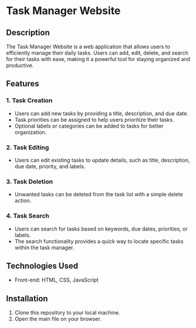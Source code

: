 # Task Manager Website

## Description
The Task Manager Website is a web application that allows users to efficiently manage their daily tasks. Users can add, edit, delete, and search for their tasks with ease, making it a powerful tool for staying organized and productive.

## Features

### 1. Task Creation
- Users can add new tasks by providing a title, description, and due date.
- Task priorities can be assigned to help users prioritize their tasks.
- Optional labels or categories can be added to tasks for better organization.

### 2. Task Editing
- Users can edit existing tasks to update details, such as title, description, due date, priority, and labels.

### 3. Task Deletion
- Unwanted tasks can be deleted from the task list with a simple delete action.

### 4. Task Search
- Users can search for tasks based on keywords, due dates, priorities, or labels.
- The search functionality provides a quick way to locate specific tasks within the task manager.

## Technologies Used
- Front-end: HTML, CSS, JavaScript

## Installation
1. Clone this repository to your local machine.
2. Open the main file on your browser.
